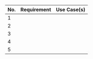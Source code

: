| No. | Requirement | Use Case(s) |
|-----|-------------|--------------|
| 1   |             |              |
| 2   |             |              |
| 3   |             |              |
| 4   |             |              |
| 5   |             |              |
